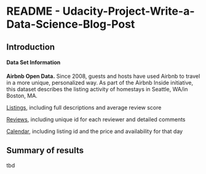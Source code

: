 # README - Udacity-Project-Write-a-Data-Science-Blog-Post
## Introduction

#### Data Set Information

**Airbnb Open Data.** Since 2008, guests and hosts have used Airbnb to travel in a more unique, personalized way. As part of the Airbnb Inside initiative, this dataset describes the listing activity of homestays in Seattle, WA/in Boston, MA.

<ins>Listings</ins>, including full descriptions and average review score

<ins>Reviews</ins>, including unique id for each reviewer and detailed comments

<ins>Calendar</ins>, including listing id and the price and availability for that day

## Summary of results
tbd
